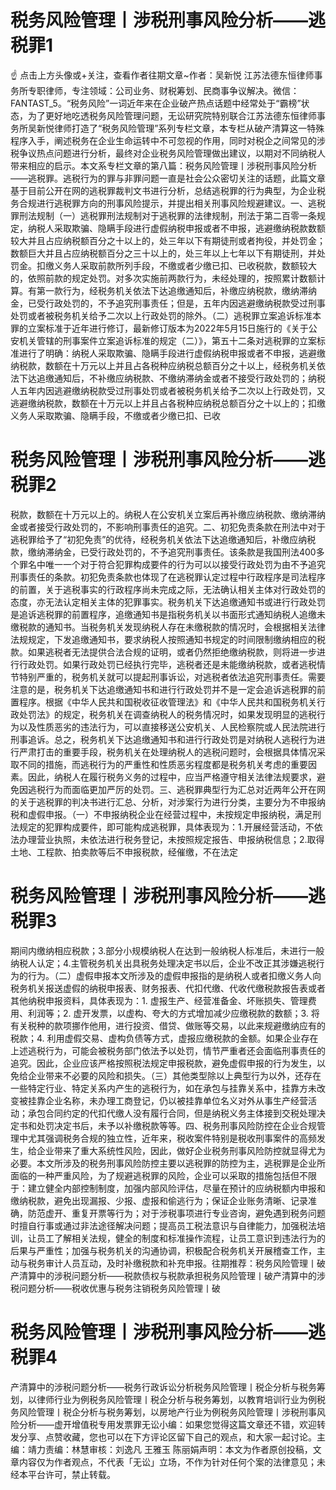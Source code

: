 # 税务风险管理丨涉税刑事风险分析——逃税罪1

☝ 点击上方头像或+关注，查看作者往期文章~作者：吴新悦 江苏法德东恒律师事务所专职律师，专注领域：公司业务、财税筹划、民商事争议解决。微信：FANTAST_5。“税务风险”一词近年来在企业破产热点话题中经常处于“霸榜”状态，为了更好地吃透税务风险管理问题，无讼研究院特别联合江苏法德东恒律师事务所吴新悦律师打造了“税务风险管理”系列专栏文章，本专栏从破产清算这一特殊程序入手，阐述税务在企业生命运转中不可忽视的作用，同时对税企之间常见的涉税争议热点问题进行分析，最终对企业税务风险管理做出建议，以期对不同纳税人带来相应的启示。本文系专栏文章的第八篇：税务风险管理丨涉税刑事风险分析——逃税罪。逃税行为的罪与非罪问题一直是社会公众密切关注的话题，此篇文章基于目前公开在网的逃税罪裁判文书进行分析，总结逃税罪的行为典型，为企业税务合规进行逃税罪方向的刑事风险提示，并提出相关刑事风险规避建议。一、逃税罪刑法规制（一）逃税罪刑法规制对于逃税罪的法律规制，刑法于第二百零一条规定，纳税人采取欺骗、隐瞒手段进行虚假纳税申报或者不申报，逃避缴纳税款数额较大并且占应纳税额百分之十以上的，处三年以下有期徒刑或者拘役，并处罚金；数额巨大并且占应纳税额百分之三十以上的，处三年以上七年以下有期徒刑，并处罚金。扣缴义务人采取前款所列手段，不缴或者少缴已扣、已收税款，数额较大的，依照前款的规定处罚。对多次实施前两款行为，未经处理的，按照累计数额计算。有第一款行为，经税务机关依法下达追缴通知后，补缴应纳税款，缴纳滞纳金，已受行政处罚的，不予追究刑事责任；但是，五年内因逃避缴纳税款受过刑事处罚或者被税务机关给予二次以上行政处罚的除外。（二）逃税罪立案追诉标准本罪的立案标准于近年进行修订，最新修订版本为2022年5月15日施行的《关于公安机关管辖的刑事案件立案追诉标准的规定（二）》，第五十二条对逃税罪的立案标准进行了明确：纳税人采取欺骗、隐瞒手段进行虚假纳税申报或者不申报，逃避缴纳税款，数额在十万元以上并且占各税种应纳税总额百分之十以上，经税务机关依法下达追缴通知后，不补缴应纳税款、不缴纳滞纳金或者不接受行政处罚的；纳税人五年内因逃避缴纳税款受过刑事处罚或者被税务机关给予二次以上行政处罚，又逃避缴纳税款，数额在十万元以上并且占各税种应纳税总额百分之十以上的；扣缴义务人采取欺骗、隐瞒手段，不缴或者少缴已扣、已收

# 税务风险管理丨涉税刑事风险分析——逃税罪2

税款，数额在十万元以上的。纳税人在公安机关立案后再补缴应纳税款、缴纳滞纳金或者接受行政处罚的，不影响刑事责任的追究。二、初犯免责条款在刑法中对于逃税罪给予了“初犯免责”的优待，经税务机关依法下达追缴通知后，补缴应纳税款，缴纳滞纳金，已受行政处罚的，不予追究刑事责任。该条款是我国刑法400多个罪名中唯一一个对于符合犯罪构成要件的行为可以以接受行政处罚为由不予追究刑事责任的条款。初犯免责条款也体现了在逃税罪认定过程中行政程序是司法程序的前置，关于逃税事实的行政程序尚未完成之际，无法确认相关主体对行政处罚的态度，亦无法认定相关主体的犯罪事实。税务机关下达追缴通知书或进行行政处罚是追诉逃税罪的前置程序，追缴通知书是指税务机关以书面形式通知纳税人追缴未缴税款的通知书。当税务机关发现纳税人存在未缴税款的情况时，会根据相关法律法规规定，下发追缴通知书，要求纳税人按照通知书规定的时间限制缴纳相应的税款。如果逃税者无法提供合法合规的证明，或者仍然拒绝缴纳税款，则将进一步进行行政处罚。如果行政处罚已经执行完毕，逃税者还是未能缴纳税款，或者逃税情节特别严重的，税务机关就可以提起刑事诉讼，对逃税者依法追究刑事责任。需要注意的是，税务机关下达追缴通知书和进行行政处罚并不是一定会追诉逃税罪的前置程序。根据《中华人民共和国税收征收管理法》和《中华人民共和国税务机关行政处罚法》的规定，税务机关在调查纳税人的税务情况时，如果发现明显的逃税行为以及性质恶劣的违法行为，可以直接移送公安机关、人民检察院或人民法院进行刑事追诉。总之，税务机关下达追缴通知书和进行行政处罚是对纳税人逃税行为进行严肃打击的重要手段，税务机关在处理纳税人的逃税问题时，会根据具体情况采取不同的措施，而逃税行为的严重性和性质恶劣程度都是税务机关考虑的重要因素。因此，纳税人在履行税务义务的过程中，应当严格遵守相关法律法规要求，避免因逃税行为而面临更加严厉的处罚。三、逃税罪典型行为汇总对近两年公开在网的关于逃税罪的判决书进行汇总、分析，对涉案行为进行分类，主要分为不申报纳税和虚假申报。（一）不申报纳税企业在经营过程中，未按规定申报纳税，满足刑法规定的犯罪构成要件，即可能构成逃税罪，具体表现为：1.开展经营活动，不依法办理营业执照，未依法进行税务登记，未按照规定报告、申报纳税信息；2.取得土地、工程款、拍卖款等后不申报税款，经催缴，不在法定

# 税务风险管理丨涉税刑事风险分析——逃税罪3

期间内缴纳相应税款；3.部分小规模纳税人在达到一般纳税人标准后，未进行一般纳税人认定；4.主管税务机关出具税务处理决定书以后，企业不改正其涉嫌逃税行为的行为。（二）虚假申报本文所涉及的虚假申报指的是纳税人或者扣缴义务人向税务机关报送虚假的纳税申报表、财务报表、代扣代缴、代收代缴税款报告表或者其他纳税申报资料，具体表现为：1. 虚报生产、经营准备金、坏账损失、管理费用、利润等；2. 虚开发票，以虚构、夸大的方式增加减少应缴税款的数额；3. 将有关税种的款项挪作他用，进行投资、借贷、做账等交易，以此来规避缴纳应有的税款；4. 利用虚假交易、虚构负债等方式，虚报应缴税款的金额。如果企业存在上述逃税行为，可能会被税务部门依法予以处罚，情节严重者还会面临刑事责任的追究。因此，企业应该严格按照税法规定申报税款，避免虚假申报的行为发生，以免给企业带来不必要的风险和损失。（三）其他类型除以上典型行为以外，还存在一些特定行业、特定关系内产生的逃税行为，如在承包与挂靠关系中，挂靠方未改变被挂靠企业名称，未办理工商登记，仍以被挂靠单位名义对外从事生产经营活动；承包合同约定的代扣代缴人没有履行合同，但是纳税义务主体接到交税处理决定书和处罚决定书后，未予以补缴税款等等。四、税务刑事风险防控在企业合规管理中尤其强调税务合规的独立性，近年来，税收案件特别是税收刑事案件的高频发生，给企业带来了重大系统性风险，因此，做好企业税务刑事风险防控就显得尤为必要。本文所涉及的税务刑事风险防控主要以逃税罪的防控为主，逃税罪是企业所面临的一种严重风险，为了规避逃税罪的风险，企业可以采取的措施包括但不限于：建立健全内部控制制度，加强内部风险评估，尽量在预计的应纳税额内申报和缴纳税款，避免出现漏报、少报、虚报和偷逃行为；保证企业账务清晰、记录准确，防范虚开、重复开票等行为；对于涉税事项进行专业咨询，避免遇到税务问题时擅自行事或通过非法途径解决问题；提高员工税法意识与自律能力，加强税法培训，让员工了解相关法规，健全的制度和标准操作流程，让员工意识到违法行为的后果与严重性；加强与税务机关的沟通协调，积极配合税务机关开展稽查工作，主动与税务审计人员互动，及时补缴税款和补充申报。往期推荐：税务风险管理丨破产清算中的涉税问题分析——税款债权与税款承担税务风险管理丨破产清算中的涉税问题分析——税收优惠与税务注销税务风险管理丨破

# 税务风险管理丨涉税刑事风险分析——逃税罪4

产清算中的涉税问题分析——税务行政诉讼分析税务风险管理丨税企分析与税务筹划，以律师行业为例税务风险管理丨税企分析与税务筹划，以教育培训行业为例税务风险管理丨税企分析与税务筹划，以房地产行业为例税务风险管理丨涉税刑事风险分析——虚开增值税专用发票罪无讼小编：如果您觉得这篇文章还不错，欢迎转发分享、点赞收藏，您也可以在下方评论区留下自己的观点，和大家一起讨论。主编：靖力责编：林慧审核：刘逸凡 王雅玉 陈丽娟声明：本文为作者原创投稿，文章内容仅为作者观点，不代表「无讼」立场，不作为针对任何个案的法律意见；未经本平台许可，禁止转载。

